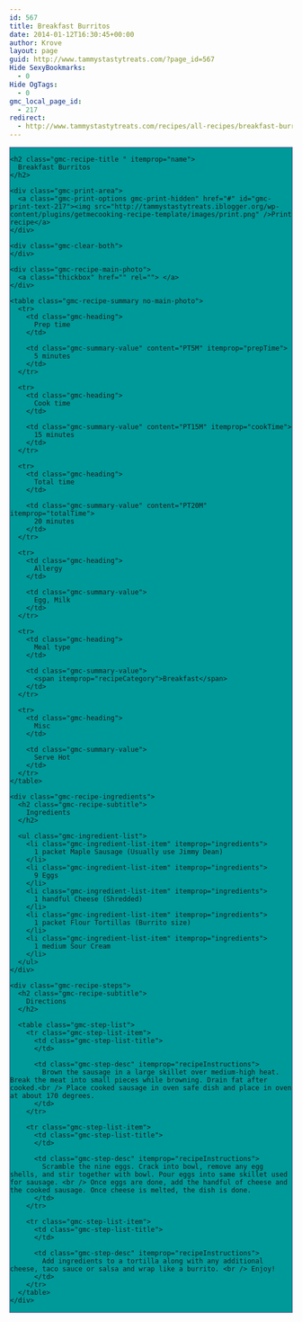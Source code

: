 ```yaml
---
id: 567
title: Breakfast Burritos
date: 2014-01-12T16:30:45+00:00
author: Krove
layout: page
guid: http://www.tammystastytreats.com/?page_id=567
Hide SexyBookmarks:
  - 0
Hide OgTags:
  - 0
gmc_local_page_id:
  - 217
redirect:
  - http://www.tammystastytreats.com/recipes/all-recipes/breakfast-burritos/
---
```

<div id="recipes">
  <div class="gmc-recipe" id="gmc-print-217" itemscope itemtype="http://schema.org/Recipe" style="background-color:#009999; border-color:#58528f;border-style:solid;border-width:thin;">
    <meta property="og:site_name" content="http://tammystastytreats.iblogger.org" />
    
    <h2 class="gmc-recipe-title " itemprop="name">
      Breakfast Burritos
    </h2>
    
    <div class="gmc-print-area">
      <a class="gmc-print-options gmc-print-hidden" href="#" id="gmc-print-text-217"><img src="http://tammystastytreats.iblogger.org/wp-content/plugins/getmecooking-recipe-template/images/print.png" />Print recipe</a>
    </div>
    
    <div class="gmc-clear-both">
    </div>
    
    <div class="gmc-recipe-main-photo">
      <a class="thickbox" href="" rel=""> </a>
    </div>
    
    <table class="gmc-recipe-summary no-main-photo">
      <tr>
        <td class="gmc-heading">
          Prep time
        </td>
        
        <td class="gmc-summary-value" content="PT5M" itemprop="prepTime">
          5 minutes
        </td>
      </tr>
      
      <tr>
        <td class="gmc-heading">
          Cook time
        </td>
        
        <td class="gmc-summary-value" content="PT15M" itemprop="cookTime">
          15 minutes
        </td>
      </tr>
      
      <tr>
        <td class="gmc-heading">
          Total time
        </td>
        
        <td class="gmc-summary-value" content="PT20M" itemprop="totalTime">
          20 minutes
        </td>
      </tr>
      
      <tr>
        <td class="gmc-heading">
          Allergy
        </td>
        
        <td class="gmc-summary-value">
          Egg, Milk
        </td>
      </tr>
      
      <tr>
        <td class="gmc-heading">
          Meal type
        </td>
        
        <td class="gmc-summary-value">
          <span itemprop="recipeCategory">Breakfast</span>
        </td>
      </tr>
      
      <tr>
        <td class="gmc-heading">
          Misc
        </td>
        
        <td class="gmc-summary-value">
          Serve Hot
        </td>
      </tr>
    </table>
    
    <div class="gmc-recipe-ingredients">
      <h2 class="gmc-recipe-subtitle">
        Ingredients
      </h2>
      
      <ul class="gmc-ingredient-list">
        <li class="gmc-ingredient-list-item" itemprop="ingredients">
          1 packet Maple Sausage (Usually use Jimmy Dean)
        </li>
        <li class="gmc-ingredient-list-item" itemprop="ingredients">
          9 Eggs
        </li>
        <li class="gmc-ingredient-list-item" itemprop="ingredients">
          1 handful Cheese (Shredded)
        </li>
        <li class="gmc-ingredient-list-item" itemprop="ingredients">
          1 packet Flour Tortillas (Burrito size)
        </li>
        <li class="gmc-ingredient-list-item" itemprop="ingredients">
          1 medium Sour Cream
        </li>
      </ul>
    </div>
    
    <div class="gmc-recipe-steps">
      <h2 class="gmc-recipe-subtitle">
        Directions
      </h2>
      
      <table class="gmc-step-list">
        <tr class="gmc-step-list-item">
          <td class="gmc-step-list-title">
          </td>
          
          <td class="gmc-step-desc" itemprop="recipeInstructions">
            Brown the sausage in a large skillet over medium-high heat. Break the meat into small pieces while browning. Drain fat after cooked.<br /> Place cooked sausage in oven safe dish and place in oven at about 170 degrees.
          </td>
        </tr>
        
        <tr class="gmc-step-list-item">
          <td class="gmc-step-list-title">
          </td>
          
          <td class="gmc-step-desc" itemprop="recipeInstructions">
            Scramble the nine eggs. Crack into bowl, remove any egg shells, and stir together with bowl. Pour eggs into same skillet used for sausage. <br /> Once eggs are done, add the handful of cheese and the cooked sausage. Once cheese is melted, the dish is done.
          </td>
        </tr>
        
        <tr class="gmc-step-list-item">
          <td class="gmc-step-list-title">
          </td>
          
          <td class="gmc-step-desc" itemprop="recipeInstructions">
            Add ingredients to a tortilla along with any additional cheese, taco sauce or salsa and wrap like a burrito. <br /> Enjoy!
          </td>
        </tr>
      </table>
    </div>
  </div>
</div>